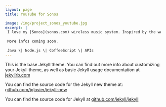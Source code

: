 ```yaml
---
layout: page
title: YouTube for Sonos

image: /img/project_sonos_youtube.jpg
excerpt: |
 I love my [Sonos](sonos.com) wireless music system. Inspired by the work of [Rahim S](http://www.hirahim.com/blog/2014/07/10/shutting-down-soundcloud-on-sonos/), I'm currently working on integrating YouTube into Sonos using the [Sonos API](musicpartners.sonos.com) as well as the YouTube API.
 
 More infos coming soon.
  
 Java \| Node.js \| CoffeeScript \| APIs
---
```


This is the base Jekyll theme. You can find out more info about customizing your Jekyll theme, as well as basic Jekyll usage documentation at [jekyllrb.com](http://jekyllrb.com/)

You can find the source code for the Jekyll new theme at: [github.com/jglovier/jekyll-new](https://github.com/jglovier/jekyll-new)

You can find the source code for Jekyll at [github.com/jekyll/jekyll](https://github.com/jekyll/jekyll)
